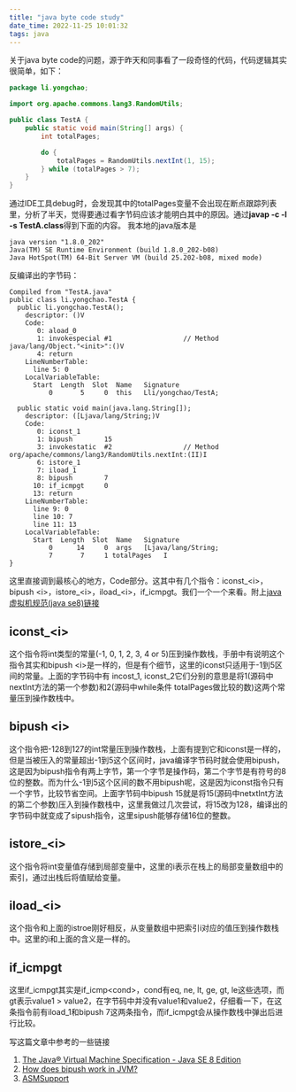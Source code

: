 ```yaml
---
title: "java byte code study"
date_time: 2022-11-25 10:01:32
tags: java
---
```


关于java byte code的问题，源于昨天和同事看了一段奇怪的代码，代码逻辑其实很简单，如下：

```java
package li.yongchao;

import org.apache.commons.lang3.RandomUtils;

public class TestA {
    public static void main(String[] args) {
        int totalPages;

        do {
            totalPages = RandomUtils.nextInt(1, 15);
        } while (totalPages > 7);
    }
}
```

通过IDE工具debug时，会发现其中的totalPages变量不会出现在断点跟踪列表里，分析了半天，觉得要通过看字节码应该才能明白其中的原因。通过**javap -c -l -s TestA.class**得到下面的内容。
我本地的java版本是
```
java version "1.8.0_202"
Java(TM) SE Runtime Environment (build 1.8.0_202-b08)
Java HotSpot(TM) 64-Bit Server VM (build 25.202-b08, mixed mode)
```

反编译出的字节码：
```
Compiled from "TestA.java"
public class li.yongchao.TestA {
  public li.yongchao.TestA();
    descriptor: ()V
    Code:
       0: aload_0
       1: invokespecial #1                  // Method java/lang/Object."<init>":()V
       4: return
    LineNumberTable:
      line 5: 0
    LocalVariableTable:
      Start  Length  Slot  Name   Signature
          0       5     0  this   Lli/yongchao/TestA;

  public static void main(java.lang.String[]);
    descriptor: ([Ljava/lang/String;)V
    Code:
       0: iconst_1
       1: bipush        15
       3: invokestatic  #2                  // Method org/apache/commons/lang3/RandomUtils.nextInt:(II)I
       6: istore_1
       7: iload_1
       8: bipush        7
      10: if_icmpgt     0
      13: return
    LineNumberTable:
      line 9: 0
      line 10: 7
      line 11: 13
    LocalVariableTable:
      Start  Length  Slot  Name   Signature
          0      14     0  args   [Ljava/lang/String;
          7       7     1 totalPages   I
}
```

这里直接调到最核心的地方，Code部分。这其中有几个指令：iconst_\<i>，bipush \<i>，istore_\<i>，iload_\<i>，if_icmpgt。我们一个一个来看。附上[java虚拟机规范(java se8)链接](https://docs.oracle.com/javase/specs/jvms/se8/html/)

## iconst_\<i>
这个指令将int类型的常量(-1, 0, 1, 2, 3, 4 or 5)压到操作数栈，手册中有说明这个指令其实和bipush \<i>是一样的，但是有个细节，这里的iconst只适用于-1到5区间的常量。上面的字节码中有 incost_1, iconst_2它们分别的意思是将1(源码中nextInt方法的第一个参数)和2(源码中while条件 totalPages做比较的数)这两个常量压到操作数栈中。

## bipush \<i>
这个指令把-128到127的int常量压到操作数栈，上面有提到它和iconst是一样的，但是当被压入的常量超出-1到5这个区间时，java编译字节码时就会使用bipush，这是因为bipush指令有两上字节，第一个字节是操作码，第二个字节是有符号的8位的整数。而为什么-1到5这个区间的数不用bipush呢，这是因为iconst指令只有一个字节，比较节省空间。上面字节码中bipush 15就是将15(源码中netxtInt方法的第二个参数)压入到操作数栈中，这里我做过几次尝试，将15改为128，编译出的字节码中就变成了sipush指令，这里sipush能够存储16位的整数。

## istore_\<i>
这个指令将int变量值存储到局部变量中，这里的i表示在栈上的局部变量数组中的索引，通过出栈后将值赋给变量。

## iload_\<i>
这个指令和上面的istroe刚好相反，从变量数组中把索引i对应的值压到操作数栈中。这里的i和上面的含义是一样的。

## if_icmpgt
这里if_icmpgt其实是if_icmp\<cond>，cond有eq, ne, lt, ge, gt, le这些选项，而gt表示value1 > value2，在字节码中并没有value1和value2，仔细看一下，在这条指令前有iload_1和bipush 7这两条指令，而if_icmpgt会从操作数栈中弹出后进行比较。


写这篇文章中参考的一些链接
1. [The Java® Virtual Machine Specification - Java SE 8 Edition](https://docs.oracle.com/javase/specs/jvms/se8/html/)
2. [How does bipush work in JVM?](https://stackoverflow.com/questions/50167675/how-does-bipush-work-in-jvm)
3. [ASMSupport](http://asmsupport.github.io/)